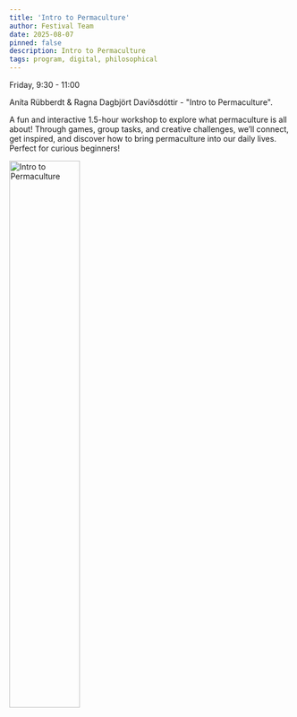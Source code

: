 ```yaml
---
title: 'Intro to Permaculture'
author: Festival Team
date: 2025-08-07
pinned: false
description: Intro to Permaculture
tags: program, digital, philosophical
---
```


<script>
    import Image from  '$lib/Image.svelte'
</script>

Friday, 9:30 - 11:00

Aníta Rübberdt & Ragna Dagbjört Davíðsdóttir - "Intro to Permaculture".

A fun and interactive 1.5-hour workshop to explore what permaculture is all about! Through games, group tasks, and creative challenges, we’ll connect, get inspired, and discover how to bring permaculture into our daily lives. Perfect for curious beginners!

<Image 
  src='program/practical-gardening/9-intro-to-permaculture.png'
  caption='Intro to Permaculture'
  alt='Intro to Permaculture'
  width='50%'/> 